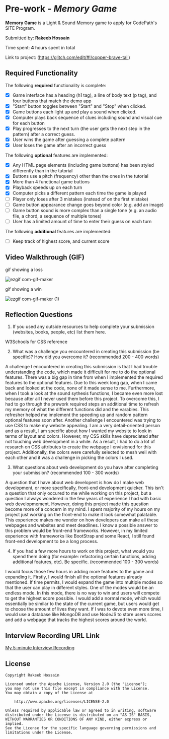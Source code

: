 # Pre-work - *Memory Game*

**Memory Game** is a Light & Sound Memory game to apply for CodePath's SITE Program. 

Submitted by: **Rakeeb Hossain**

Time spent: **4** hours spent in total

Link to project: (https://glitch.com/edit/#!/copper-brave-tail)

## Required Functionality

The following **required** functionality is complete:

* [x] Game interface has a heading (h1 tag), a line of body text (p tag), and four buttons that match the demo app
* [x] "Start" button toggles between "Start" and "Stop" when clicked. 
* [x] Game buttons each light up and play a sound when clicked. 
* [x] Computer plays back sequence of clues including sound and visual cue for each button
* [x] Play progresses to the next turn (the user gets the next step in the pattern) after a correct guess. 
* [x] User wins the game after guessing a complete pattern
* [x] User loses the game after an incorrect guess

The following **optional** features are implemented:

* [x] Any HTML page elements (including game buttons) has been styled differently than in the tutorial
* [x] Buttons use a pitch (frequency) other than the ones in the tutorial
* [x] More than 4 functional game buttons
* [x] Playback speeds up on each turn
* [x] Computer picks a different pattern each time the game is played
* [ ] Player only loses after 3 mistakes (instead of on the first mistake)
* [ ] Game button appearance change goes beyond color (e.g. add an image)
* [ ] Game button sound is more complex than a single tone (e.g. an audio file, a chord, a sequence of multiple tones)
* [ ] User has a limited amount of time to enter their guess on each turn

The following **additional** features are implemented:

- [ ] Keep track of highest score, and current score

## Video Walkthrough (GIF)

gif showing a loss

![ezgif com-gif-maker](https://user-images.githubusercontent.com/67334348/160975967-cceb8a27-9ed3-4269-ad38-e86f88293cf1.gif)

gif showing a win

![ezgif com-gif-maker (1)](https://user-images.githubusercontent.com/67334348/160977058-97de121b-6486-4031-b20e-8b0f0fec72fc.gif)

## Reflection Questions
1. If you used any outside resources to help complete your submission (websites, books, people, etc) list them here. 

  W3Schools for CSS reference

2. What was a challenge you encountered in creating this submission (be specific)? How did you overcome it? (recommended 200 - 400 words) 

  A challenge I encountered in creating this submission is that I had trouble understanding the code, which made it difficult for me to do the  optional features.
  There was a big gap in time from when I implemented the required features to the optional features. Due to this week long gap, when I came back and looked at the
  code, none of it made sense to me. Furthermore, when I took a look at the sound sythesis functions, I became even more lost because after all I never used them
  before this project. To overcome this, I had to go through the prework required steps an additional time to refresh my memory of what the different functions
  did and the varables. This refresher helped me implement the speeding up and random pattern optional features soon after. Another challenge I encountered was trying
  to use CSS to make my website appealing. I am a very detail-oriented person and as a result, I am specific about how I wanted my website to look in terms of layout
  and colors. However, my CSS skills have depreciated after not touching web development in a while. As a result, I had to do a lot of research on CSS attributes to 
  create the webpage I envisioned for this project. Additionally, the colors were carefully selected to mesh well with each other and it was a challenge in picking 
  the colors I used.

3. What questions about web development do you have after completing your submission? (recommended 100 - 300 words) 
  
  A question that I have about web developent is how do I make web development, or more specifically, front-end development quicker. This isn't a question that only 
  occured to me while working on this project, but a question I always wondered in the few years of experience I had with basic web developmement. However, doing 
  this project made this question become more of a concern in my mind. I spent majority of my hours on my project just working on the front-end to make it look 
  somewhat palatable. This experience makes me wonder on how developers can make all these webpages and websites and meet deadlines. I know a possible answer to this
  problem would be front-end frameworks. However, in my limited experience with frameworks like BootStrap and some React, I still found front-end development to be
  a long process.

4. If you had a few more hours to work on this project, what would you spend them doing (for example: refactoring certain functions, adding additional features, etc). Be specific. (recommended 100 - 300 words) 

  I would focus those few hours in adding more features to the game and expanding it. Firstly, I would finish all the optional features already mentioned. 
  If time permits, I would expand the game into multiple modes so that the user can play in different styles. One of the modes would be an endless mode. In this mode,
  there is no way to win and users will compete to get the highest score possible. I would add a normal mode, which would essentially be similar to the state of the
  current game, but users would get to choose the amount of lives they want. If I was to devote even more time, I would use a database like MongoDB and use NodeJS 
  to store users scores and add a webpage that tracks the highest scores around the world.



## Interview Recording URL Link

[My 5-minute Interview Recording](https://youtu.be/q1IPHDwSmfc)


## License

    Copyright Rakeeb Hossain

    Licensed under the Apache License, Version 2.0 (the "License");
    you may not use this file except in compliance with the License.
    You may obtain a copy of the License at

        http://www.apache.org/licenses/LICENSE-2.0

    Unless required by applicable law or agreed to in writing, software
    distributed under the License is distributed on an "AS IS" BASIS,
    WITHOUT WARRANTIES OR CONDITIONS OF ANY KIND, either express or implied.
    See the License for the specific language governing permissions and
    limitations under the License.
